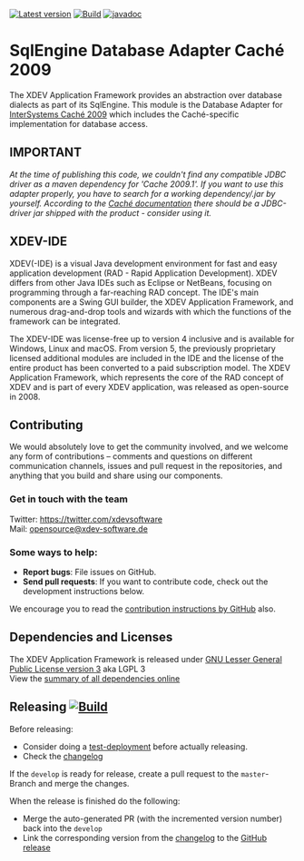 [![Latest version](https://img.shields.io/maven-central/v/com.xdev-software/xapi-db-cache-2009)](https://mvnrepository.com/artifact/com.xdev-software/xapi-db-cache-2009)
[![Build](https://img.shields.io/github/workflow/status/xdev-software/xapi-db-cache-2009/Check%20Build/develop)](https://github.com/xdev-software/xapi-db-cache-2009/actions/workflows/checkBuild.yml?query=branch%3Adevelop)
[![javadoc](https://javadoc.io/badge2/com.xdev-software/xapi-db-cache-2009/javadoc.svg)](https://javadoc.io/doc/com.xdev-software/xapi-db-cache-2009) 

# SqlEngine Database Adapter Caché 2009

The XDEV Application Framework provides an abstraction over database dialects as part of its SqlEngine. This module is the Database Adapter for [InterSystems Caché 2009](https://www.intersystems.com/products/cache/) which includes the Caché-specific implementation for database access.

## IMPORTANT
*At the time of publishing this code, we couldn't find any compatible JDBC driver as a maven dependency for 'Cache 2009.1'.
If you want to use this adapter properly, you have to search for a working dependency/.jar by yourself. According to the [Caché documentation](https://docs.intersystems.com/latest/csp/docbook/DocBook.UI.Page.cls?KEY=BGJD_INTRO) there should be a JDBC-driver jar shipped with the product - consider using it.*

## XDEV-IDE
XDEV(-IDE) is a visual Java development environment for fast and easy application development (RAD - Rapid Application Development). XDEV differs from other Java IDEs such as Eclipse or NetBeans, focusing on programming through a far-reaching RAD concept. The IDE's main components are a Swing GUI builder, the XDEV Application Framework, and numerous drag-and-drop tools and wizards with which the functions of the framework can be integrated.

The XDEV-IDE was license-free up to version 4 inclusive and is available for Windows, Linux and macOS. From version 5, the previously proprietary licensed additional modules are included in the IDE and the license of the entire product has been converted to a paid subscription model. The XDEV Application Framework, which represents the core of the RAD concept of XDEV and is part of every XDEV application, was released as open-source in 2008.

## Contributing

We would absolutely love to get the community involved, and we welcome any form of contributions – comments and questions on different communication channels, issues and pull request in the repositories, and anything that you build and share using our components.

### Get in touch with the team

Twitter: https://twitter.com/xdevsoftware<br/>
Mail: opensource@xdev-software.de

### Some ways to help:

- **Report bugs**: File issues on GitHub.
- **Send pull requests**: If you want to contribute code, check out the development instructions below.

We encourage you to read the [contribution instructions by GitHub](https://guides.github.com/activities/contributing-to-open-source/#contributing) also.

## Dependencies and Licenses
The XDEV Application Framework is released under [GNU Lesser General Public License version 3](https://www.gnu.org/licenses/lgpl-3.0.en.html) aka LGPL 3<br/>
View the [summary of all dependencies online](https://xdev-software.github.io/xapi-db-cache-2009/dependencies/)

## Releasing [![Build](https://img.shields.io/github/workflow/status/xdev-software/xapi-db-cache-2009/Release?label=Release)](https://github.com/xdev-software/xapi-db-cache-2009/actions/workflows/release.yml)

Before releasing:
* Consider doing a [test-deployment](https://github.com/xdev-software/xapi-db-cache-2009/actions/workflows/test-deploy.yml?query=branch%3Adevelop) before actually releasing.
* Check the [changelog](CHANGELOG.md)

If the ``develop`` is ready for release, create a pull request to the ``master``-Branch and merge the changes.

When the release is finished do the following:
* Merge the auto-generated PR (with the incremented version number) back into the ``develop``
* Link the corresponding version from the [changelog](CHANGELOG.md) to the [GitHub release](https://github.com/xdev-software/xapi-db-cache-2009/releases/latest)
